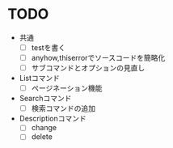 # TODO
- 共通
  - [ ] testを書く
  - [ ] anyhow,thiserrorでソースコードを簡略化
  - [ ] サブコマンドとオプションの見直し

- Listコマンド
  - [ ] ページネーション機能

- Searchコマンド
  - [ ] 検索コマンドの追加

- Descriptionコマンド
  - [ ] change
  - [ ] delete

